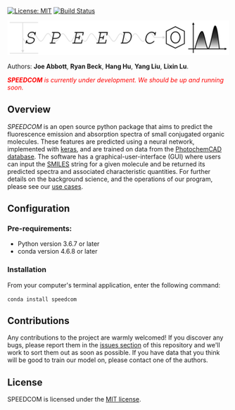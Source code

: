 [![License: MIT](https://img.shields.io/badge/license-MIT-green.svg)](https://opensource.org/licenses/MIT)
[![Build Status](https://travis-ci.com/emissible/SPEEDCOM.svg?branch=master)](https://travis-ci.com/emissible/SPEEDCOM)

<p align="center"><img src="doc/source/_static/logo.png" alt="SPEEDCOM" title="SPEEDCOM"/></p>

Authors: **Joe Abbott**, **Ryan Beck**, **Hang Hu**, **Yang Liu**, **Lixin Lu**.

<span style="color:red"> _**SPEEDCOM** is currently under development. We should be up and running soon._ </span>

## Overview

_SPEEDCOM_ is an open source python package that aims to predict the fluorescence emission and absorption spectra of small conjugated organic molecules. These features are predicted using a neural network, implemented with [keras](https://github.com/keras-team/keras), and are trained on data from the [PhotochemCAD database](http://www.photochemcad.com/PhotochemCAD.html). The software has a graphical-user-interface (GUI) where users can input the [SMILES](https://en.wikipedia.org/wiki/Simplified_molecular-input_line-entry_system) string for a given molecule and be returned its predicted spectra and associated characteristic quantities. For further details on the background science, and the operations of our program, please see our [use cases](https://github.com/emissible/SPEEDCOM/blob/master/use_cases.md).


## Configuration

### Pre-requirements:

* Python version 3.6.7 or later
* conda version 4.6.8 or later

### Installation
From your computer's terminal application, enter the following command:

``conda install speedcom``

## Contributions

Any contributions to the project are warmly welcomed! If you discover any bugs, please report them in the [issues section](https://github.com/emissible/SPEEDCOM/issues) of this repository and we'll work to sort them out as soon as possible. If you have data that you think will be good to train our model on, please contact one of the authors. 


## License

SPEEDCOM is licensed under the [MIT license](https://github.com/emissible/SPEEDCOM/blob/master/LICENSE).
